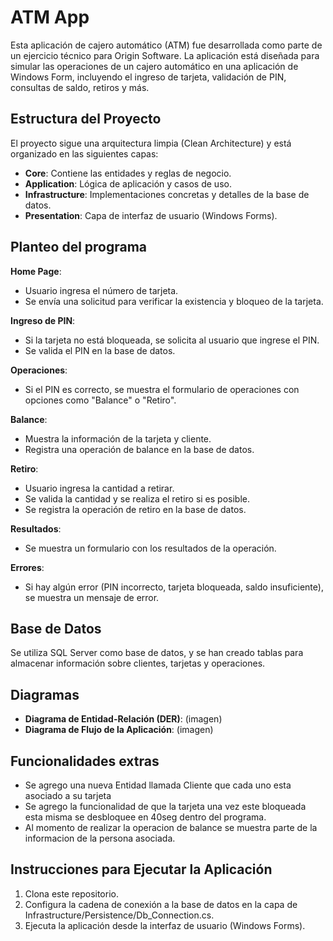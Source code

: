 # ATM App

Esta aplicación de cajero automático (ATM) fue desarrollada como parte de un ejercicio técnico para Origin Software. La aplicación está diseñada para simular las operaciones de un cajero automático en una aplicación de Windows Form, incluyendo el ingreso de tarjeta, validación de PIN, consultas de saldo, retiros y más.

## Estructura del Proyecto

El proyecto sigue una arquitectura limpia (Clean Architecture) y está organizado en las siguientes capas:

- **Core**: Contiene las entidades y reglas de negocio.
- **Application**: Lógica de aplicación y casos de uso.
- **Infrastructure**: Implementaciones concretas y detalles de la base de datos.
- **Presentation**: Capa de interfaz de usuario (Windows Forms).

## Planteo del programa

**Home Page**:
- Usuario ingresa el número de tarjeta.
- Se envía una solicitud para verificar la existencia y bloqueo de la tarjeta.

**Ingreso de PIN**:
- Si la tarjeta no está bloqueada, se solicita al usuario que ingrese el PIN.
- Se valida el PIN en la base de datos.

**Operaciones**:
- Si el PIN es correcto, se muestra el formulario de operaciones con opciones como "Balance" o "Retiro".

**Balance**:
- Muestra la información de la tarjeta y cliente.
- Registra una operación de balance en la base de datos.

**Retiro**:
- Usuario ingresa la cantidad a retirar.
- Se valida la cantidad y se realiza el retiro si es posible.
- Se registra la operación de retiro en la base de datos.

**Resultados**:
- Se muestra un formulario con los resultados de la operación.

**Errores**:
- Si hay algún error (PIN incorrecto, tarjeta bloqueada, saldo insuficiente), se muestra un mensaje de error.

## Base de Datos

Se utiliza SQL Server como base de datos, y se han creado tablas para almacenar información sobre clientes, tarjetas y operaciones.

## Diagramas

- **Diagrama de Entidad-Relación (DER)**: (imagen)
- **Diagrama de Flujo de la Aplicación**: (imagen)

## Funcionalidades extras

- Se agrego una nueva Entidad llamada Cliente que cada uno esta asociado a su tarjeta
- Se agrego la funcionalidad de que la tarjeta una vez este bloqueada esta misma se desbloquee en 40seg dentro del programa.
- Al momento de realizar la operacion de balance se muestra parte de la informacion de la persona asociada.

## Instrucciones para Ejecutar la Aplicación

1. Clona este repositorio.
2. Configura la cadena de conexión a la base de datos en la capa de Infrastructure/Persistence/Db_Connection.cs.
3. Ejecuta la aplicación desde la interfaz de usuario (Windows Forms).
